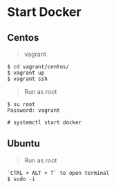 # Start Docker

## Centos

> vagrant

```
$ cd vagrant/centos/
$ vagrant up
$ vagrant ssh
```

> Run as root

```
$ su root
Password: vagrant

# systemctl start docker
```

## Ubuntu

> Run as root

```
`CTRL + ALT + T` to open terminal
$ sudo -i
```

